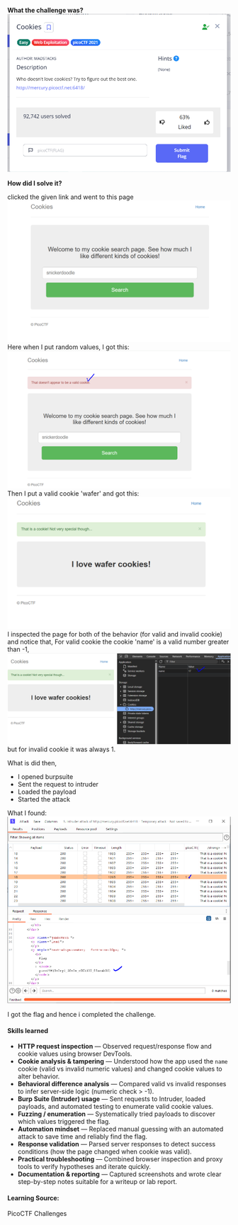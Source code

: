 **What the challenge was?**
![](screenshots/Pasted%20image%2020250930172146.png)

**How did I solve it?**

clicked the given link and went to this page 
![](screenshots/Pasted%20image%2020250930172622.png)
Here when I put random values, I got this:
![](screenshots/Pasted%20image%2020250930172731.png)
Then I put a valid cookie 'wafer' and got this:
![](screenshots/Pasted%20image%2020250930172823.png)
I inspected the page for both of the behavior (for valid and invalid cookie) and notice that,
For valid cookie the cookie 'name' is a valid number greater than -1,
![](screenshots/Pasted%20image%2020250930173155.png)
but for invalid cookie it was always 1.

What is did then,
- I opened burpsuite
- Sent the request to intruder
- Loaded the payload
- Started the attack

What I found:
![](screenshots/Pasted%20image%2020250930173635.png)

I got the flag and hence i completed the challenge.

#### Skills learned

- **HTTP request inspection** — Observed request/response flow and cookie values using browser DevTools.
- **Cookie analysis & tampering** — Understood how the app used the `name` cookie (valid vs invalid numeric values) and changed cookie values to alter behavior.
- **Behavioral difference analysis** — Compared valid vs invalid responses to infer server-side logic (numeric check > -1).
- **Burp Suite (Intruder) usage** — Sent requests to Intruder, loaded payloads, and automated testing to enumerate valid cookie values.
- **Fuzzing / enumeration** — Systematically tried payloads to discover which values triggered the flag.
- **Automation mindset** — Replaced manual guessing with an automated attack to save time and reliably find the flag.
- **Response validation** — Parsed server responses to detect success conditions (how the page changed when cookie was valid).
- **Practical troubleshooting** — Combined browser inspection and proxy tools to verify hypotheses and iterate quickly.
- **Documentation & reporting** — Captured screenshots and wrote clear step-by-step notes suitable for a writeup or lab report.

#### Learning Source:
PicoCTF Challenges
